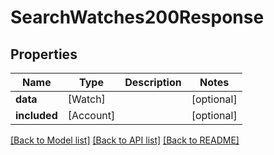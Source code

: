 # SearchWatches200Response

## Properties
Name | Type | Description | Notes
------------ | ------------- | ------------- | -------------
**data** | [Watch] |  | [optional] 
**included** | [Account] |  | [optional] 

[[Back to Model list]](../README.md#documentation-for-models) [[Back to API list]](../README.md#documentation-for-api-endpoints) [[Back to README]](../README.md)



